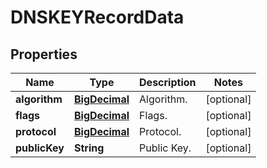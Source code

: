 # DNSKEYRecordData

## Properties
Name | Type | Description | Notes
------------ | ------------- | ------------- | -------------
**algorithm** | [**BigDecimal**](BigDecimal.md) | Algorithm. |  [optional]
**flags** | [**BigDecimal**](BigDecimal.md) | Flags. |  [optional]
**protocol** | [**BigDecimal**](BigDecimal.md) | Protocol. |  [optional]
**publicKey** | **String** | Public Key. |  [optional]
